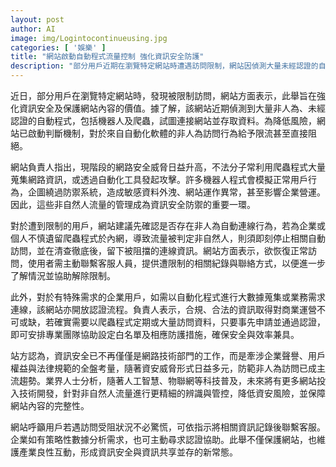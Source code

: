 ```yaml
---
layout: post
author: AI
image: img/Logintocontinueusing.jpg
categories: [ '娛樂' ]
title: "網站啟動自動程式流量控制 強化資訊安全防護"
description: "部分用戶近期在瀏覽特定網站時遭遇訪問限制，網站因偵測大量未經認證的自動程式流量，已針對非人為訪問啟動限流與阻斷機制，強化敏感資料保護。負責人提到，爬蟲及機器人常引發資安威脅，企業及個人如因自動程式被限，建議停止相關連線並聯繫客服恢復權限。針對有自動化需求的企業，網站則提供認證申請及白名單服務。資訊安全不僅牽涉企業聲譽與法律規範，也逐漸成為業界主流趨勢，未來將更重視非自然人流量辨識與管控。"
---
```

近日，部分用戶在瀏覽特定網站時，發現被限制訪問，網站方面表示，此舉旨在強化資訊安全及保護網站內容的價值。據了解，該網站近期偵測到大量非人為、未經認證的自動程式，包括機器人及爬蟲，試圖連接網站並存取資料。為降低風險，網站已啟動判斷機制，對於來自自動化軟體的非人為訪問行為給予限流甚至直接阻絕。

網站負責人指出，現階段的網路安全威脅日益升高，不法分子常利用爬蟲程式大量蒐集網路資訊，或透過自動化工具發起攻擊。許多機器人程式會模擬正常用戶行為，企圖繞過防禦系統，造成敏感資料外洩、網站運作異常，甚至影響企業營運。因此，這些非自然人流量的管理成為資訊安全防禦的重要一環。

對於遭到限制的用戶，網站建議先確認是否存在非人為自動連線行為，若為企業或個人不慎遺留爬蟲程式於內網，導致流量被判定非自然人，則須即刻停止相關自動訪問，並在清查徹底後，留下被阻擋的連線資訊。網站方面表示，欲恢復正常訪問，使用者需主動聯繫客服人員，提供遭限制的相關紀錄與聯絡方式，以便進一步了解情況並協助解除限制。

此外，對於有特殊需求的企業用戶，如需以自動化程式進行大數據蒐集或業務需求連線，該網站亦開放認證流程。負責人表示，合規、合法的資訊取得對商業運營不可或缺，若確實需要以爬蟲程式定期或大量訪問資料，只要事先申請並通過認證，即可安排專業團隊協助設定白名單及相應防護措施，確保安全與效率兼具。

站方認為，資訊安全已不再僅僅是網路技術部門的工作，而是牽涉企業聲譽、用戶權益與法律規範的全盤考量，隨著資安威脅形式日益多元，防範非人為訪問已成主流趨勢。業界人士分析，隨著人工智慧、物聯網等科技普及，未來將有更多網站投入技術開發，針對非自然人流量進行更精細的辨識與管控，降低資安風險，並保障網站內容的完整性。

網站呼籲用戶若遇訪問受阻狀況不必驚慌，可依指示將相關資訊記錄後聯繫客服。企業如有策略性數據分析需求，也可主動尋求認證協助。此舉不僅保護網站，也維護產業良性互動，形成資訊安全與資訊共享並存的新常態。